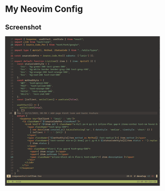 # My Neovim Config

## Screenshot

<p align="center">
    <img alt="screenshot-1" src="https://github.com/naptr/nvim/blob/main/screenshots/20240104_13h49m58s_grim.png"/>
</p>

